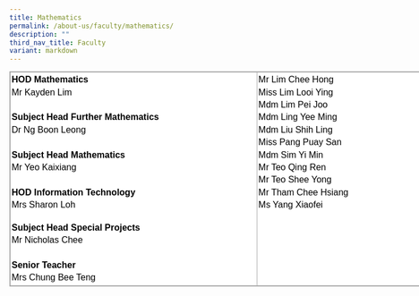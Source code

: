 ```yaml
---
title: Mathematics
permalink: /about-us/faculty/mathematics/
description: ""
third_nav_title: Faculty
variant: markdown
---
```

<table style="margin: 0px; outline: 0px; padding: 0px; border-collapse: collapse; border: 1px solid rgb(170, 170, 170); color: rgb(0, 0, 0); font-family: Nunito, sans-serif; font-size: 16px; font-style: normal; font-variant-ligatures: normal; font-variant-caps: normal; font-weight: 400; letter-spacing: normal; orphans: 2; text-align: left; text-transform: none; white-space: normal; widows: 2; word-spacing: 0px; -webkit-text-stroke-width: 0px; background-color: rgb(255, 255, 255); text-decoration-thickness: initial; text-decoration-style: initial; text-decoration-color: initial; width: 783.333px;" class="iveo_table ives_tab_simple3" cellpadding="0" cellspacing="0" width="100%" border="0"><tbody style="margin: 0px; outline: 0px; padding: 0px;"><tr style="margin: 0px; outline: 0px; padding: 0px;"><td style="margin: 0px; outline: 0px; padding: 2px; text-align: center; border: 1px solid rgb(170, 170, 170); width: 443px;" valign="top"><div style="margin: 0px; outline: 0px; padding: 0px; line-height: 22.4px; text-align: left;"><strong style="margin: 0px; outline: 0px; padding: 0px;">HOD Mathematics</strong></div><div style="margin: 0px; outline: 0px; padding: 0px; line-height: 22.4px; text-align: left;">Mr Kayden Lim</div><div style="margin: 0px; outline: 0px; padding: 0px; line-height: 22.4px; text-align: left;"><strong style="margin: 0px; outline: 0px; padding: 0px;"><br style="margin: 0px; outline: 0px; padding: 0px;"></strong></div><div style="margin: 0px; outline: 0px; padding: 0px; line-height: 22.4px; text-align: left;"><strong style="margin: 0px; outline: 0px; padding: 0px;">Subject Head Further Mathematics</strong></div><div style="margin: 0px; outline: 0px; padding: 0px; line-height: 22.4px; text-align: left;">Dr Ng Boon Leong</div><div style="margin: 0px; outline: 0px; padding: 0px; line-height: 22.4px; text-align: left;"><br style="margin: 0px; outline: 0px; padding: 0px;"></div><strong style="margin: 0px; outline: 0px; padding: 0px;"><div style="margin: 0px; outline: 0px; padding: 0px; line-height: 22.4px; text-align: left;"><strong style="margin: 0px; outline: 0px; padding: 0px;">Subject Head Mathematics</strong></div></strong><div style="margin: 0px; outline: 0px; padding: 0px; line-height: 22.4px; text-align: left;"><span style="margin: 0px; outline: 0px; padding: 0px; background-color: initial;"></span></div><div style="margin: 0px; outline: 0px; padding: 0px; line-height: 22.4px; text-align: left;">Mr Yeo Kaixiang<strong style="margin: 0px; outline: 0px; padding: 0px;"><br style="margin: 0px; outline: 0px; padding: 0px;"></strong></div><div style="margin: 0px; outline: 0px; padding: 0px; line-height: 22.4px; text-align: left;"><strong style="margin: 0px; outline: 0px; padding: 0px;"><br style="margin: 0px; outline: 0px; padding: 0px;"></strong></div><div style="margin: 0px; outline: 0px; padding: 0px; line-height: 22.4px; text-align: left;"><strong style="margin: 0px; outline: 0px; padding: 0px;">HOD Information Technology</strong></div><div style="margin: 0px; outline: 0px; padding: 0px; line-height: 22.4px; text-align: left;">Mrs Sharon Loh</div><br>
<div style="margin: 0px; outline: 0px; padding: 0px; line-height: 22.4px; text-align: left;"><strong style="margin: 0px; outline: 0px; padding: 0px;">Subject Head Special Projects</strong></div><div style="margin: 0px; outline: 0px; padding: 0px; line-height: 22.4px; text-align: left;">Mr Nicholas Chee</div><div style="margin: 0px; outline: 0px; padding: 0px; line-height: 22.4px; text-align: left;"><br style="margin: 0px; outline: 0px; padding: 0px;"></div><strong style="margin: 0px; outline: 0px; padding: 0px;"><div style="margin: 0px; outline: 0px; padding: 0px; line-height: 22.4px; text-align: left;"><strong style="margin: 0px; outline: 0px; padding: 0px;">Senior Teacher</strong></div></strong><div style="margin: 0px; outline: 0px; padding: 0px; line-height: 22.4px; text-align: left;">Mrs Chung Bee Teng</div></td><td style="margin: 0px; outline: 0px; padding: 2px; text-align: center; border: 1px solid rgb(170, 170, 170); width: 340px;" valign="top"><div style="margin: 0px; outline: 0px; padding: 0px; line-height: 22.4px; text-align: left;">Mr Lim Chee Hong</div><div style="margin: 0px; outline: 0px; padding: 0px; line-height: 22.4px; text-align: left;">Miss Lim Looi Ying</div><div style="margin: 0px; outline: 0px; padding: 0px; line-height: 22.4px; text-align: left;">Mdm Lim Pei Joo</div><div style="margin: 0px; outline: 0px; padding: 0px; line-height: 22.4px; text-align: left;">Mdm Ling Yee Ming</div><div style="margin: 0px; outline: 0px; padding: 0px; line-height: 22.4px; text-align: left;">Mdm Liu Shih Ling</div><div style="margin: 0px; outline: 0px; padding: 0px; line-height: 22.4px; text-align: left;">Miss Pang Puay San</div><div style="margin: 0px; outline: 0px; padding: 0px; line-height: 22.4px; text-align: left;">Mdm Sim Yi Min</div><div style="margin: 0px; outline: 0px; padding: 0px; line-height: 22.4px; text-align: left;">Mr Teo Qing Ren</div><div style="margin: 0px; outline: 0px; padding: 0px; line-height: 22.4px; text-align: left;">Mr Teo Shee Yong</div><div style="margin: 0px; outline: 0px; padding: 0px; line-height: 22.4px; text-align: left;">Mr Tham Chee Hsiang</div><div style="margin: 0px; outline: 0px; padding: 0px; line-height: 22.4px; text-align: left;">Ms Yang Xiaofei</div><div style="margin: 0px; outline: 0px; padding: 0px; line-height: 22.4px; text-align: left;"><br style="margin: 0px; outline: 0px; padding: 0px;"></div></td></tr></tbody></table>